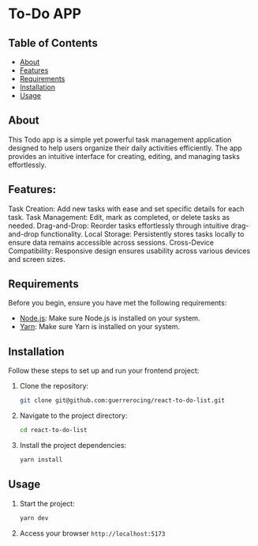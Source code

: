 # To-Do APP

## Table of Contents

- [About](#about)
- [Features](#features)
- [Requirements](#requirements)
- [Installation](#installation)
- [Usage](#usage)

## About

This Todo app is a simple yet powerful task management application designed to help users organize their daily activities efficiently. The app provides an intuitive interface for creating, editing, and managing tasks effortlessly.

## Features:

Task Creation: Add new tasks with ease and set specific details for each task.
Task Management: Edit, mark as completed, or delete tasks as needed.
Drag-and-Drop: Reorder tasks effortlessly through intuitive drag-and-drop functionality.
Local Storage: Persistently stores tasks locally to ensure data remains accessible across sessions.
Cross-Device Compatibility: Responsive design ensures usability across various devices and screen sizes.

## Requirements

Before you begin, ensure you have met the following requirements:

- [Node.js](https://nodejs.org/): Make sure Node.js is installed on your system.
- [Yarn](https://yarnpkg.com/): Make sure Yarn is installed on your system.

## Installation

Follow these steps to set up and run your frontend project:

1. Clone the repository:

   ```bash
   git clone git@github.com:guerrerocing/react-to-do-list.git
   ```

2. Navigate to the project directory:

   ```bash
   cd react-to-do-list
   ```

3. Install the project dependencies:

   ```bash
   yarn install
   ```

## Usage

1. Start the project:

   ```bash
   yarn dev
   ```

2. Access your browser `http://localhost:5173`
